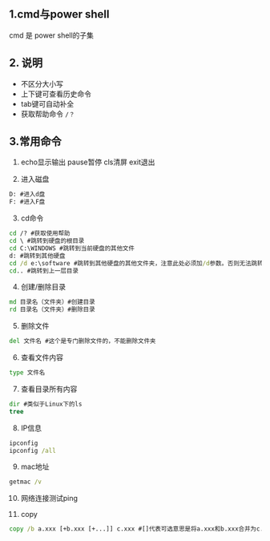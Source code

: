 ## 1.cmd与power shell

cmd 是 power shell的子集



## 2. 说明

* 不区分大小写
* 上下键可查看历史命令
* tab键可自动补全
* 获取帮助命令 `/？`



## 3.常用命令

1. echo显示输出 pause暂停 cls清屏 exit退出

2. 进入磁盘

```cmd
D: #进入d盘
F: #进入F盘
```

3. cd命令

```cmd
cd /? #获取使用帮助
cd \ #跳转到硬盘的根目录
cd C:\WINDOWS #跳转到当前硬盘的其他文件
d: #跳转到其他硬盘
cd /d e:\software #跳转到其他硬盘的其他文件夹，注意此处必须加/d参数。否则无法跳转
cd.. #跳转到上一层目录
```

4. 创建/删除目录

```cmd
md 目录名（文件夹）#创建目录
rd 目录名（文件夹）#删除目录
```

5. 删除文件

```cmd
del 文件名 #这个是专门删除文件的，不能删除文件夹
```

6. 查看文件内容

```cmd
type 文件名
```

7. 查看目录所有内容

```cmd
dir #类似于Linux下的ls
tree
```

8. IP信息

```cmd
ipconfig
ipconfig /all
```

9. mac地址

```cmd
getmac /v
```

10. 网络连接测试ping

11. copy

```cmd
copy /b a.xxx [+b.xxx [+...]] c.xxx #[]代表可选意思是将a.xxx和b.xxx合并为c.xxx。
```

